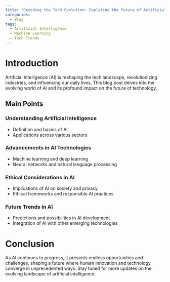 ```yaml
---
title: "Decoding the Tech Evolution: Exploring the Future of Artificial Intelligence"
categories:
  - Blog
tags:
  - Artificial Intelligence
  - Machine Learning
  - Tech Trends
---
```


# Introduction
Artificial Intelligence (AI) is reshaping the tech landscape, revolutionizing industries, and influencing our daily lives. This blog post delves into the evolving world of AI and its profound impact on the future of technology.

## Main Points
### Understanding Artificial Intelligence
- Definition and basics of AI
- Applications across various sectors

### Advancements in AI Technologies
- Machine learning and deep learning
- Neural networks and natural language processing

### Ethical Considerations in AI
- Implications of AI on society and privacy
- Ethical frameworks and responsible AI practices

### Future Trends in AI
- Predictions and possibilities in AI development
- Integration of AI with other emerging technologies

# Conclusion
As AI continues to progress, it presents endless opportunities and challenges, shaping a future where human innovation and technology converge in unprecedented ways. Stay tuned for more updates on the evolving landscape of artificial intelligence.